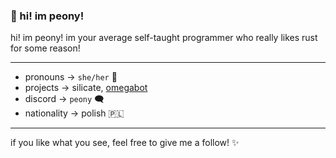 ### 🌸 hi! im peony!

hi! im peony! im your average self-taught programmer who really likes rust for some reason!

---

- pronouns -> `she/her` 💖
- projects -> silicate, [omegabot](https://omegabot.shop/)
- discord -> `peony` 🗨️
- nationality -> polish 🇵🇱

---

if you like what you see, feel free to give me a follow! ✨

<!--
**peonii/peonii** is a ✨ _special_ ✨ repository because its `README.md` (this file) appears on your GitHub profile.

Here are some ideas to get you started:

- 🔭 I’m currently working on ...
- 🌱 I’m currently learning ...
- 👯 I’m looking to collaborate on ...
- 🤔 I’m looking for help with ...
- 💬 Ask me about ...
- 📫 How to reach me: ...
- 😄 Pronouns: ...
- ⚡ Fun fact: ...
-->
